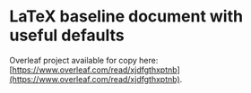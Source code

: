 # LaTeX baseline document with useful defaults

Overleaf project available for copy here: [https://www.overleaf.com/read/xjdfgthxptnb](https://www.overleaf.com/read/xjdfgthxptnb).
